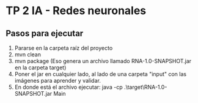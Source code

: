 # TP 2  IA - Redes neuronales

## Pasos para ejecutar
1. Pararse en la carpeta raíz del proyecto
2. mvn clean
3. mvn package (Eso genera un archivo llamado RNA-1.0-SNAPSHOT.jar en la carpeta target)
4. Poner el jar en cualquier lado, al lado de una carpeta "input" con las imágenes para aprender y validar.
5. En donde está el archivo ejecutar: java -cp .\target\RNA-1.0-SNAPSHOT.jar Main

